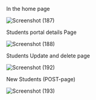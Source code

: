 In the home page

![Screenshot (187)](https://user-images.githubusercontent.com/98687741/228028301-b55d1bf2-879d-470e-8f4f-2802e3704faf.png)

Students portal details Page

![Screenshot (188)](https://user-images.githubusercontent.com/98687741/228028403-75c94a4a-f783-41a9-b9c2-d54958e52713.png)


Students Update and delete page

![Screenshot (192)](https://user-images.githubusercontent.com/98687741/228028500-b6b25442-3178-4557-bb32-7c02a8a37876.png)


New Students (POST-page)

![Screenshot (193)](https://user-images.githubusercontent.com/98687741/228028667-17eead5a-524c-4db3-b793-a43f32d0a21e.png)


